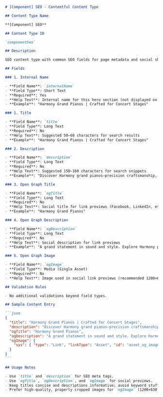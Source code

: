 ````markdown
# [Component] SEO - Contentful Content Type

## Content Type Name

**[Component] SEO**

## Content Type ID

`componentSeo`

## Description

SEO content type with common SEO fields for page metadata and social sharing.

## Fields

### 1. Internal Name

- **Field Name**: `internalName`
- **Field Type**: Short Text
- **Required**: Yes
- **Help Text**: Internal name for this hero section (not displayed on site)
- **Example**: "Harmony Grand Pianos | Crafted for Concert Stages"

### 1. Title

- **Field Name**: `title`
- **Field Type**: Long Text
- **Required**: No
- **Help Text**: Suggested 50–60 characters for search results
- **Example**: "Harmony Grand Pianos | Crafted for Concert Stages"

### 2. Description

- **Field Name**: `description`
- **Field Type**: Long Text
- **Required**: No
- **Help Text**: Suggested 150–160 characters for search snippets
- **Example**: "Discover Harmony grand pianos—precision craftsmanship, expressive tone, and timeless design."

### 3. Open Graph Title

- **Field Name**: `ogTitle`
- **Field Type**: Long Text
- **Required**: No
- **Help Text**: Social title for link previews (Facebook, LinkedIn, etc.)
- **Example**: "Harmony Grand Pianos"

### 4. Open Graph Description

- **Field Name**: `ogDescription`
- **Field Type**: Long Text
- **Required**: No
- **Help Text**: Social description for link previews
- **Example**: "A grand statement in sound and style. Explore Harmony pianos."

### 5. Open Graph Image

- **Field Name**: `ogImage`
- **Field Type**: Media (Single Asset)
- **Required**: No
- **Help Text**: Image used in social link previews (recommended 1200×630)

## Validation Rules

- No additional validations beyond field types.

## Sample Content Entry

```json
{
  "title": "Harmony Grand Pianos | Crafted for Concert Stages",
  "description": "Discover Harmony grand pianos—precision craftsmanship, expressive tone, and timeless design.",
  "ogTitle": "Harmony Grand Pianos",
  "ogDescription": "A grand statement in sound and style. Explore Harmony pianos.",
  "ogImage": {
    "sys": { "type": "Link", "linkType": "Asset", "id": "asset_og_image_id" }
  }
}
```

## Usage Notes

- Use `title` and `description` for SEO meta tags.
- Use `ogTitle`, `ogDescription`, and `ogImage` for social previews.
- Keep titles concise and descriptions informative; avoid keyword stuffing.
- Prefer high-quality, properly cropped images for `ogImage` (1200×630 or similar).
````
